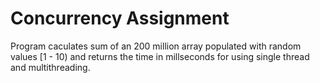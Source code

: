 # Concurrency Assignment

Program caculates sum of an 200 million array populated with random values [1 - 10)
and returns the time in millseconds for using single thread and multithreading.
